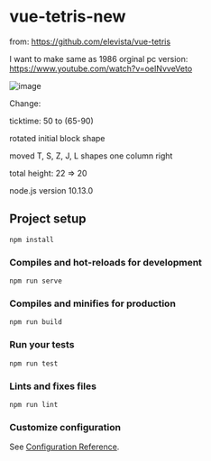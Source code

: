# vue-tetris-new

from: https://github.com/elevista/vue-tetris 

I want to make same as 1986 orginal pc version: https://www.youtube.com/watch?v=oeINvveVeto 

![image](https://github.com/jakekwak/vue-tetris-new/Tetris_Screen_Shot.png)

Change:

ticktime: 50 to (65-90)

rotated initial block shape

moved T, S, Z, J, L shapes one column right

total height: 22 => 20

node.js version 10.13.0



## Project setup
```
npm install
```

### Compiles and hot-reloads for development
```
npm run serve
```

### Compiles and minifies for production
```
npm run build
```

### Run your tests
```
npm run test
```

### Lints and fixes files
```
npm run lint
```

### Customize configuration
See [Configuration Reference](https://cli.vuejs.org/config/).
